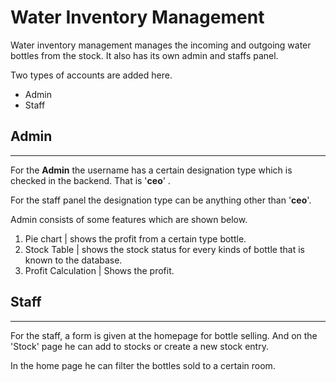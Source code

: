 # Water Inventory Management

Water inventory management manages the incoming and outgoing water bottles from the stock. It also has its own admin and staffs panel.

Two types of accounts are added here.

* Admin
* Staff

## Admin
---
For the **Admin** the username has a certain designation type which is checked in the backend. That is '**ceo**' . 

For the staff panel the designation type can be anything other than '**ceo**'.

Admin consists of some features which are shown below.
1.  Pie chart | shows the profit from a certain type bottle.
2.  Stock Table | shows the stock status for every kinds of bottle that is known to the database.
3.  Profit Calculation | Shows the profit.


## Staff
---
For the staff, a form is given at the homepage for bottle selling. And on the 'Stock' page he can add to stocks or create a new stock entry.

In the home page he can filter the bottles sold to a certain room.


